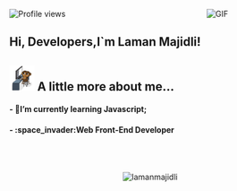 ![Profile views](https://gpvc.arturio.dev/LamanMajidli)
<img align="right" object-fit="cover" alt="GIF" height="280px" width="30%" src="https://media.giphy.com/media/R03zWv5p1oNSQd91EP/giphy.gif" />
<div align="left">
<h2> Hi, Developers,I`m Laman Majidli!</h2>
<h2> <img src="https://github.com/keshavsingh4522/keshavsingh4522/blob/master/Assets/Monkey_Kid_Coding.gif" width="45px">  A little more about me...  </h2>
 <h4> 
- 🌱I’m currently learning Javascript;<h4>
 <h4>   - 	:space_invader:Web Front-End Developer  </h4>
  <br>
  <br>
 <p align="center" > <img src="https://github-readme-stats.vercel.app/api?username=LamanMajidli&show_icons=true&theme=gotham" alt="lamanmajidli" />
  </div>
